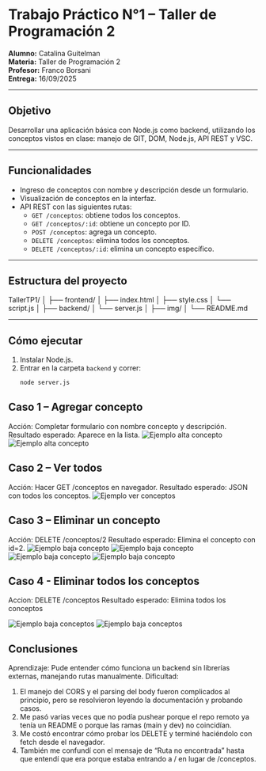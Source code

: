 # Trabajo Práctico N°1 – Taller de Programación 2
**Alumno:** Catalina Guitelman  
**Materia:** Taller de Programación 2  
**Profesor:** Franco Borsani  
**Entrega:** 16/09/2025  

---

## Objetivo
Desarrollar una aplicación básica con Node.js como backend, utilizando los conceptos vistos en clase: manejo de GIT, DOM, Node.js, API REST y VSC.

---

## Funcionalidades
- Ingreso de conceptos con nombre y descripción desde un formulario.
- Visualización de conceptos en la interfaz.
- API REST con las siguientes rutas:
  - `GET /conceptos`: obtiene todos los conceptos.
  - `GET /conceptos/:id`: obtiene un concepto por ID.
  - `POST /conceptos`: agrega un concepto.
  - `DELETE /conceptos`: elimina todos los conceptos.
  - `DELETE /conceptos/:id`: elimina un concepto específico.

---

## Estructura del proyecto
TallerTP1/
│
├── frontend/
│ ├── index.html
│ ├── style.css
│ └── script.js
│
├── backend/
│ └── server.js
│
├── img/
│
└── README.md


---

## Cómo ejecutar
1. Instalar Node.js.  
2. Entrar en la carpeta `backend` y correr:
   ```bash
   node server.js


## Caso 1 – Agregar concepto

Acción: Completar formulario con nombre concepto y descripción.
Resultado esperado: Aparece en la lista.
![Ejemplo alta concepto](./img/caso1.png)
![Ejemplo alta concepto](./img/caso1-1.png)

## Caso 2 – Ver todos

Acción: Hacer GET /conceptos en navegador.
Resultado esperado: JSON con todos los conceptos.
![Ejemplo ver conceptos](./img/caso2.png)

## Caso 3 – Eliminar un concepto

Acción: DELETE /conceptos/2
Resultado esperado: Elimina el concepto con id=2.
![Ejemplo baja concepto](./img/caso3.png)
![Ejemplo baja concepto](./img/caso3-1.png)
![Ejemplo baja concepto](./img/caso3-2.png)
![Ejemplo baja concepto](./img/caso3-3.png)

## Caso 4 - Eliminar todos los conceptos

Accion: DELETE /conceptos
Resultado esperado: Elimina todos los conceptos

![Ejemplo baja conceptos](./img/caso4.png)
![Ejemplo baja conceptos](./img/caso4-1.png)

## Conclusiones

Aprendizaje: Pude entender cómo funciona un backend sin librerías externas, manejando rutas manualmente.
Dificultad: 
1. El manejo del CORS y el parsing del body fueron complicados al principio, pero se resolvieron leyendo la documentación y probando casos.
2. Me pasó varias veces que no podía pushear porque el repo remoto ya tenía un README o porque las ramas (main y dev) no coincidían.
3. Me costó encontrar cómo probar los DELETE y terminé haciéndolo con fetch desde el navegador.
4. También me confundí con el mensaje de “Ruta no encontrada” hasta que entendí que era porque estaba entrando a / en lugar de /conceptos.